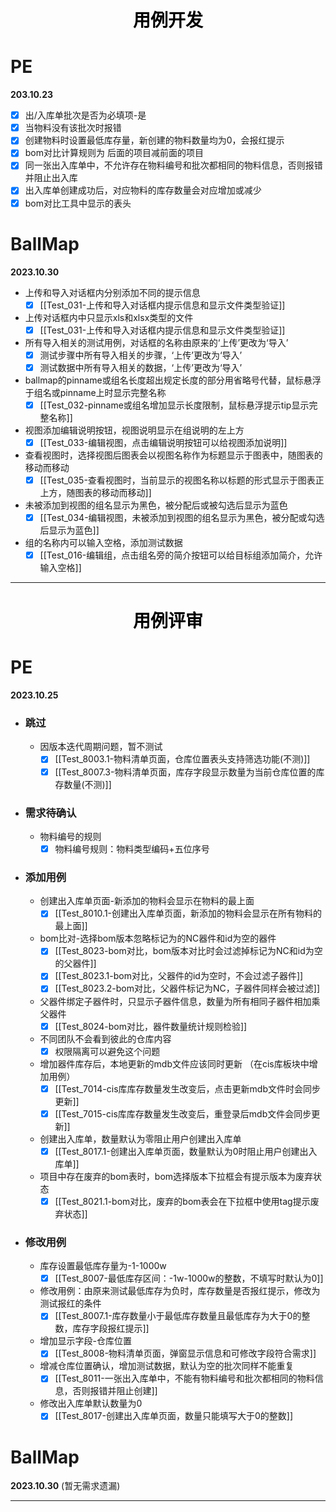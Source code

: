 
<h1 align = "center" style="color: #000000"> 用例开发</h1>

# PE
**203.10.23**
- [x] 出/入库单批次是否为必填项-是
- [x] 当物料没有该批次时报错
- [x] 创建物料时设置最低库存量，新创建的物料数量均为0，会报红提示
- [x] bom对比计算规则为 后面的项目减前面的项目
- [x] 同一张出入库单中，不允许存在物料编号和批次都相同的物料信息，否则报错并阻止出入库
- [x] 出入库单创建成功后，对应物料的库存数量会对应增加或减少
- [x] bom对比工具中显示的表头

# BallMap
**2023.10.30**
- 上传和导入对话框内分别添加不同的提示信息
	- [x] [[Test_031-上传和导入对话框内提示信息和显示文件类型验证]] 
- 上传对话框内中只显示xls和xlsx类型的文件
	- [x] [[Test_031-上传和导入对话框内提示信息和显示文件类型验证]] 
- 所有导入相关的测试用例，对话框的名称由原来的‘上传’更改为‘导入’
	- [x] 测试步骤中所有导入相关的步骤，‘上传’更改为‘导入’
	- [x] 测试数据中所有导入相关的数据，‘上传’更改为‘导入’
- ballmap的pinname或组名长度超出规定长度的部分用省略号代替，鼠标悬浮于组名或pinname上时显示完整名称
	- [x] [[Test_032-pinname或组名增加显示长度限制，鼠标悬浮提示tip显示完整名称]] 
- 视图添加编辑说明按钮，视图说明显示在组说明的左上方
	- [x] [[Test_033-编辑视图，点击编辑说明按钮可以给视图添加说明]] 
- 查看视图时，选择视图后图表会以视图名称作为标题显示于图表中，随图表的移动而移动
	- [x] [[Test_035-查看视图时，当前显示的视图名称以标题的形式显示于图表正上方，随图表的移动而移动]] 
- 未被添加到视图的组名显示为黑色，被分配后或被勾选后显示为蓝色
	- [x] [[Test_034-编辑视图，未被添加到视图的组名显示为黑色，被分配或勾选后显示为蓝色]] 
- 组的名称内可以输入空格，添加测试数据
	- [x] [[Test_016-编辑组，点击组名旁的简介按钮可以给目标组添加简介，允许输入空格]] 

***

<h1 align = "center" style="color: #000000"> 用例评审</h1>

# PE
**2023.10.25**

- ### 跳过 
	- 因版本迭代周期问题，暂不测试
		- [x] [[Test_8003.1-物料清单页面，仓库位置表头支持筛选功能(不测)]] 
		- [x] [[Test_8007.3-物料清单页面，库存字段显示数量为当前仓库位置的库存数量(不测)]] 
- ### 需求待确认
	- 物料编号的规则
		- [x] 物料编号规则：物料类型编码+五位序号
- ### 添加用例 
	- 创建出入库单页面-新添加的物料会显示在物料的最上面 
		- [x] [[Test_8010.1-创建出入库单页面，新添加的物料会显示在所有物料的最上面]] 
	- bom比对-选择bom版本忽略标记为的NC器件和id为空的器件
		- [x] [[Test_8023-bom对比，bom版本对比时会过滤掉标记为NC和id为空的父器件]] 
		- [x] [[Test_8023.1-bom对比，父器件的id为空时，不会过滤子器件]] 
		- [x] [[Test_8023.2-bom对比，父器件标记为NC，子器件同样会被过滤]] 
	- 父器件绑定子器件时，只显示子器件信息，数量为所有相同子器件相加乘父器件
		- [x] [[Test_8024-bom对比，器件数量统计规则检验]] 
	- 不同团队不会看到彼此的仓库内容
		- [x] 权限隔离可以避免这个问题
	- 增加器件库存后，本地更新的mdb文件应该同时更新 （在cis库板块中增加用例）
		- [x] [[Test_7014-cis库库存数量发生改变后，点击更新mdb文件时会同步更新]] 
		- [x] [[Test_7015-cis库库存数量发生改变后，重登录后mdb文件会同步更新]] 
	- 创建出入库单，数量默认为零阻止用户创建出入库单 
		- [x] [[Test_8017.1-创建出入库单页面，数量默认为0时阻止用户创建出入库单]] 
	- 项目中存在废弃的bom表时，bom选择版本下拉框会有提示版本为废弃状态
		- [x] [[Test_8021.1-bom对比，废弃的bom表会在下拉框中使用tag提示废弃状态]] 
- ### 修改用例 
	- 库存设置最低库存量为-1-1000w
		- [x] [[Test_8007-最低库存区间：-1w-1000w的整数，不填写时默认为0]] 
	- 修改用例：由原来测试最低库存为负时，库存数量是否报红提示，修改为测试报红的条件
		- [x] [[Test_8007.1-库存数量小于最低库存数量且最低库存为大于0的整数，库存字段报红提示]] 
	- 增加显示字段-仓库位置
		- [x] [[Test_8008-物料清单页面，弹窗显示信息和可修改字段符合需求]] 
	- 增减仓库位置确认，增加测试数据，默认为空的批次同样不能重复
		- [x] [[Test_8011-一张出入库单中，不能有物料编号和批次都相同的物料信息，否则报错并阻止创建]] 
	- 修改出入库单默认数量为0
		- [x] [[Test_8017-创建出入库单页面，数量只能填写大于0的整数]] 

# BallMap
**2023.10.30**
(暂无需求遗漏)

***
